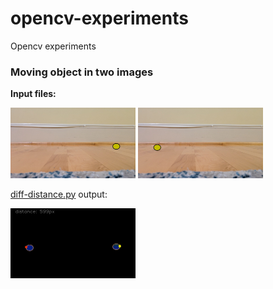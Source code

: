 # opencv-experiments
Opencv experiments


### Moving object in two images

**Input files:**

<img src="images/img1.jpg" width="200px">
<img src="images/img2.jpg" width="200px">


[diff-distance.py](src/diff-distance.py) output:

<img src="images/result-diff-distance.jpg" width="200px">
